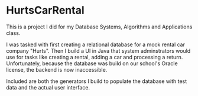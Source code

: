 # HurtsCarRental

This is a project I did for my Database Systems, Algorithms and Applications class.

I was tasked with first creating a relational database for a mock rental car company "Hurts". Then I build a UI in Java that system adminstrators would use for tasks like creating a rental, adding a car and processing a return. Unfortunately, because the database was build on our school's Oracle license, the backend is now inaccessible.

Included are both the generators I build to populate the database with test data and the actual user interface.
